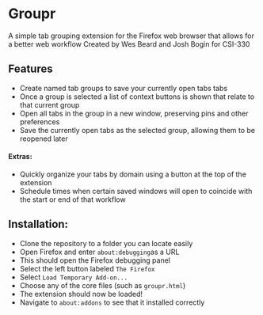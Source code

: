 # Groupr

A simple tab grouping extension for the Firefox web browser that allows for a better web workflow
Created by Wes Beard and Josh Bogin for CSI-330

## Features

- Create named tab groups to save your currently open tabs tabs
- Once a group is selected a list of context buttons is shown that relate to that current group
- Open all tabs in the group in a new window, preserving pins and other preferences
- Save the currently open tabs as the selected group, allowing them to be reopened later

#### Extras:

- Quickly organize your tabs by domain using a button at the top of the extension
- Schedule times when certain saved windows will open to coincide with the start or end of that workflow

## Installation:

- Clone the repository to a folder you can locate easily
- Open Firefox and enter `about:debugging`as a URL
- This should open the Firefox debugging panel
- Select the left button labeled `The Firefox`
- Select `Load Temporary Add-on...`
- Choose any of the core files (such as `groupr.html`)
- The extension should now be loaded!
- Navigate to `about:addons` to see that it installed correctly
